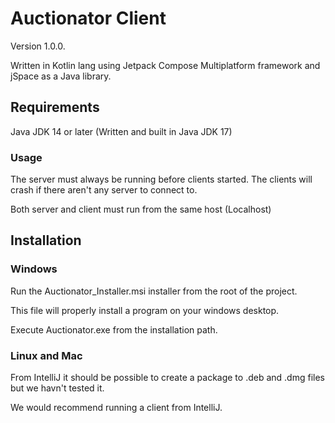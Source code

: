 # Auctionator Client
Version 1.0.0.

Written in Kotlin lang using Jetpack Compose Multiplatform framework and jSpace as a Java library.

## Requirements
Java JDK 14 or later (Written and built in Java JDK 17)
### Usage
The server must always be running before clients started. The clients will crash if there aren't any server to connect to.

Both server and client must run from the same host (Localhost)

## Installation
### Windows
Run the Auctionator_Installer.msi installer from the root of the project.

This file will properly install a program on your windows desktop.

Execute Auctionator.exe from the installation path.

### Linux and Mac
From IntelliJ it should be possible to create a package to .deb and .dmg files but we havn't tested it.

We would recommend running a client from IntelliJ.